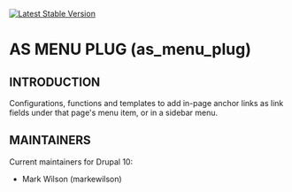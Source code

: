 [![Latest Stable Version](http://poser.pugx.org/as-cornell/as_menu_plug/v)](https://packagist.org/packages/as-cornell/as_menu_plug)
# AS MENU PLUG (as_menu_plug)

## INTRODUCTION

Configurations, functions and templates to add in-page anchor links as link fields under that page's menu item, or in a sidebar menu.

## MAINTAINERS

Current maintainers for Drupal 10:

- Mark Wilson (markewilson)